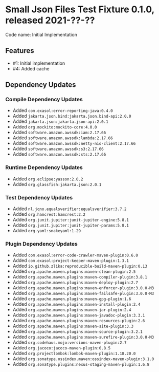 # Small Json Files Test Fixture 0.1.0, released 2021-??-??

Code name: Initial Implementation

## Features

* #1: Initial implementation
* #4: Added cache

## Dependency Updates

### Compile Dependency Updates

* Added `com.exasol:error-reporting-java:0.4.0`
* Added `jakarta.json.bind:jakarta.json.bind-api:2.0.0`
* Added `jakarta.json:jakarta.json-api:2.0.1`
* Added `org.mockito:mockito-core:4.0.0`
* Added `software.amazon.awssdk:iam:2.17.66`
* Added `software.amazon.awssdk:lambda:2.17.66`
* Added `software.amazon.awssdk:netty-nio-client:2.17.66`
* Added `software.amazon.awssdk:s3:2.17.66`
* Added `software.amazon.awssdk:sts:2.17.66`

### Runtime Dependency Updates

* Added `org.eclipse:yasson:2.0.2`
* Added `org.glassfish:jakarta.json:2.0.1`

### Test Dependency Updates

* Added `nl.jqno.equalsverifier:equalsverifier:3.7.2`
* Added `org.hamcrest:hamcrest:2.2`
* Added `org.junit.jupiter:junit-jupiter-engine:5.8.1`
* Added `org.junit.jupiter:junit-jupiter-params:5.8.1`
* Added `org.yaml:snakeyaml:1.29`

### Plugin Dependency Updates

* Added `com.exasol:error-code-crawler-maven-plugin:0.6.0`
* Added `com.exasol:project-keeper-maven-plugin:1.3.1`
* Added `io.github.zlika:reproducible-build-maven-plugin:0.13`
* Added `org.apache.maven.plugins:maven-clean-plugin:2.5`
* Added `org.apache.maven.plugins:maven-compiler-plugin:3.8.1`
* Added `org.apache.maven.plugins:maven-deploy-plugin:2.7`
* Added `org.apache.maven.plugins:maven-enforcer-plugin:3.0.0-M3`
* Added `org.apache.maven.plugins:maven-failsafe-plugin:3.0.0-M3`
* Added `org.apache.maven.plugins:maven-gpg-plugin:1.6`
* Added `org.apache.maven.plugins:maven-install-plugin:2.4`
* Added `org.apache.maven.plugins:maven-jar-plugin:2.4`
* Added `org.apache.maven.plugins:maven-javadoc-plugin:3.3.1`
* Added `org.apache.maven.plugins:maven-resources-plugin:2.6`
* Added `org.apache.maven.plugins:maven-site-plugin:3.3`
* Added `org.apache.maven.plugins:maven-source-plugin:3.2.1`
* Added `org.apache.maven.plugins:maven-surefire-plugin:3.0.0-M3`
* Added `org.codehaus.mojo:versions-maven-plugin:2.7`
* Added `org.jacoco:jacoco-maven-plugin:0.8.5`
* Added `org.projectlombok:lombok-maven-plugin:1.18.20.0`
* Added `org.sonatype.ossindex.maven:ossindex-maven-plugin:3.1.0`
* Added `org.sonatype.plugins:nexus-staging-maven-plugin:1.6.8`
